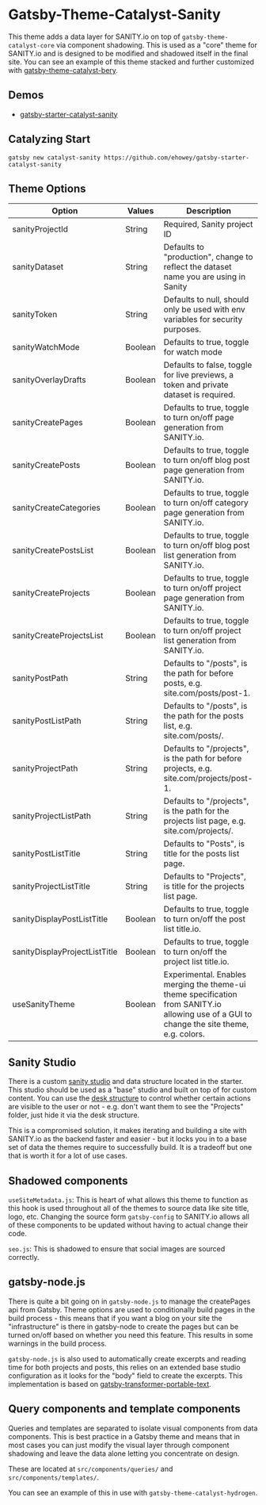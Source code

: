 # Gatsby-Theme-Catalyst-Sanity

This theme adds a data layer for SANITY.io on top of `gatsby-theme-catalyst-core` via component shadowing. This is used as a "core" theme for SANITY.io and is designed to be modified and shadowed itself in the final site. You can see an example of this theme stacked and further customized with [gatsby-theme-catalyst-bery](https://gatsby-starter-catalyst-bery.netlify.app/).

## Demos

- [gatsby-starter-catalyst-sanity](https://gatsby-starter-catalyst-sanity.netlify.app/)

## Catalyzing Start

`gatsby new catalyst-sanity https://github.com/ehowey/gatsby-starter-catalyst-sanity`

## Theme Options

| Option                        | Values  | Description                                                                                                                                |
| ----------------------------- | ------- | ------------------------------------------------------------------------------------------------------------------------------------------ |
| sanityProjectId               | String  | Required, Sanity project ID                                                                                                                |
| sanityDataset                 | String  | Defaults to "production", change to reflect the dataset name you are using in Sanity                                                       |
| sanityToken                   | String  | Defaults to null, should only be used with env variables for security purposes.                                                            |
| sanityWatchMode               | Boolean | Defaults to true, toggle for watch mode                                                                                                    |
| sanityOverlayDrafts           | Boolean | Defaults to false, toggle for live previews, a token and private dataset is required.                                                      |
| sanityCreatePages             | Boolean | Defaults to true, toggle to turn on/off page generation from SANITY.io.                                                                    |
| sanityCreatePosts             | Boolean | Defaults to true, toggle to turn on/off blog post page generation from SANITY.io.                                                          |
| sanityCreateCategories        | Boolean | Defaults to true, toggle to turn on/off category page generation from SANITY.io.                                                           |
| sanityCreatePostsList         | Boolean | Defaults to true, toggle to turn on/off blog post list generation from SANITY.io.                                                          |
| sanityCreateProjects          | Boolean | Defaults to true, toggle to turn on/off project page generation from SANITY.io.                                                            |
| sanityCreateProjectsList      | Boolean | Defaults to true, toggle to turn on/off project list generation from SANITY.io.                                                            |
| sanityPostPath                | String  | Defaults to "/posts", is the path for before posts, e.g. site.com/posts/post-1.                                                            |
| sanityPostListPath            | String  | Defaults to "/posts", is the path for the posts list, e.g. site.com/posts/.                                                                |
| sanityProjectPath             | String  | Defaults to "/projects", is the path for before projects, e.g. site.com/projects/post-1.                                                   |
| sanityProjectListPath         | String  | Defaults to "/projects", is the path for the projects list page, e.g. site.com/projects/.                                                  |
| sanityPostListTitle           | String  | Defaults to "Posts", is title for the posts list page.                                                                                     |
| sanityProjectListTitle        | String  | Defaults to "Projects", is title for the projects list page.                                                                               |
| sanityDisplayPostListTitle    | Boolean | Defaults to true, toggle to turn on/off the post list title.io.                                                                            |
| sanityDisplayProjectListTitle | Boolean | Defaults to true, toggle to turn on/off the project list title.io.                                                                         |
| useSanityTheme                | Boolean | Experimental. Enables merging the theme-ui theme specification from SANITY.io allowing use of a GUI to change the site theme, e.g. colors. |

## Sanity Studio

There is a custom [sanity studio](https://www.sanity.io/docs/sanity-studio) and data structure located in the starter. This studio should be used as a "base" studio and built on top of for custom content. You can use the [desk structure](https://www.sanity.io/docs/structure-builder-introduction) to control whether certain actions are visible to the user or not - e.g. don't want them to see the "Projects" folder, just hide it via the desk structure.

This is a compromised solution, it makes iterating and building a site with SANITY.io as the backend faster and easier - but it locks you in to a base set of data the themes require to successfully build. It is a tradeoff but one that is worth it for a lot of use cases.

## Shadowed components

`useSiteMetadata.js`: This is heart of what allows this theme to function as this hook is used throughout all of the themes to source data like site title, logo, etc. Changing the source form `gatsby-config` to SANITY.io allows all of these components to be updated without having to actual change their code.

`seo.js`: This is shadowed to ensure that social images are sourced correctly.

## gatsby-node.js

There is quite a bit going on in `gatsby-node.js` to manage the createPages api from Gatsby. Theme options are used to conditionally build pages in the build process - this means that if you want a blog on your site the "infrastructure" is there in gatsby-node to create the pages but can be turned on/off based on whether you need this feature. This results in some warnings in the build process.

`gatsby-node.js` is also used to automatically create excerpts and reading time for both projects and posts, this relies on an extended base studio configuration as it looks for the "body" field to create the excerpts. This implementation is based on [gatsby-transformer-portable-text](https://www.gatsbyjs.org/packages/gatsby-transform-portable-text/).

## Query components and template components

Queries and templates are separated to isolate visual components from data components. This is best practice in a Gatsby theme and means that in most cases you can just modify the visual layer through component shadowing and leave the data alone letting you concentrate on design.

These are located at `src/components/queries/` and `src/components/templates/`.

You can see an example of this in use with `gatsby-theme-catalyst-hydrogen`.
